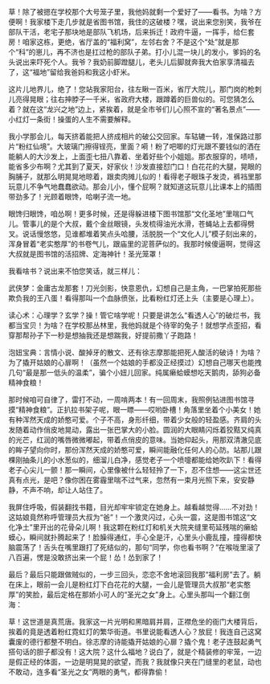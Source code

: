 草！除了被摁在学校那个大号笼子里，我他妈就剩一个爱好了——看书。为啥？方便啊！我家楼下走几步就是省图书馆，我住的这破楼？嘿，说出来您别笑，我爷在部队干活，老宅子那块地是部队飞机场，后来拆迁！政府牛逼，一挥手，给仨套房！咱家这栋，更绝，省厅盖的“福利窝”，左邻右舍？不是这个“处”就是那个“科”的崽儿，再不济也是扛过枪的部队子弟。打小儿混一块儿的发小，爹妈的名头说出来吓死个人。我爷？我奶前脚蹬腿儿，老头儿后脚就奔我大伯家享清福去了，这“福地”留给我爸妈和我这小虾米。

这片儿地界儿，绝了！您站我家阳台，往左瞅一百米，省厅大院儿，那门岗的枪刺儿亮得晃眼；往右抻脖子一千米，省政府大楼，跟蹲着的巨兽似的。可您猜怎么着？就在这“龙兴之地”边上，紧挨着，就是全市爷们儿心照不宣的“著名景点”——小红灯一条街！操蛋的人生不需要解释。

我小学那会儿，每天挤着能把人挤成相片的破公交回家。车轱辘一转，准保路过那片“粉红仙境”。大玻璃门擦得锃亮，里面？嗬！粉了吧唧的灯光跟不要钱似的洒在能躺人的大沙发上，上面歪七扭八靠着、坐着好些个小姐姐。那衣服穿的，啧啧，能省多少布啊？尤其到了夏天，好家伙！沙发直接怼门口！白花花的大腿，晃眼的胸脯子，就那么明晃晃地晾着，跟卖肉摊儿似的！看得老子眼珠子发烫，裤裆里那玩意儿不争气地蠢蠢欲动。那会儿小，懂个屁啊？就知道这玩意儿比课本上的插图带劲多了！光顾着眼馋，哈喇子流一地。

眼馋归眼馋，咱怂啊！更多时候，还是得躲进楼下图书馆那“文化圣地”里喘口气儿。管事儿的是个大叔，戴个金丝眼镜，头发梳得油光水滑，苍蝇站上去都得劈叉。说话慢悠悠，见谁都堆着笑点头哈腰，活脱脱一个“文化人儿”模子刻出来的，浑身冒着“老实憨厚”的书卷气儿，跟庙里的泥菩萨似的。我那时候傻逼啊，觉得这大叔就是图书馆的活招牌、定海神针！圣光笼罩！

我看啥书？说出来不怕您笑话，就三样儿：

武侠梦：金庸古龙那套！刀光剑影，快意恩仇，幻想自己是主角，一巴掌拍死那些欺负我的王八蛋！看得那叫一个血脉偾张，比看粉红灯还上头（主要是心理上）。

读心术：心理学？玄学？操！管它啥学呢！只要是讲怎么“看透人心”的破烂书，我都当宝贝！为啥？在学校那丛林里，我他妈就是个待宰的兔子！就想学点歪招，看穿那帮孙子下一秒是想抽我还是想踹我，好提前撒丫子跑路！

泡妞宝典：言情小说、酸掉牙的散文、还有徐志摩那能把死人酸活的破诗！为啥？为了撬开姑娘的心扉啊！（虽然一个姑娘的手都没正经摸过）幻想自己哪天也能拽几句“最是那一低头的温柔”，骗个小妞儿回家。纯属癞蛤蟆想吃天鹅肉，舔狗必备精神食粮！

那时候咱可自律了，雷打不动，一周啃两本！有一回周末，我照例钻进图书馆寻摸“精神食粮”。正扒拉书架子呢，眼一瞟——哎哟卧槽！角落里坐着个小美女！她有种浑然天成的娇憨可爱。个子不高，身形纤细，带着少女般的轻盈感。齐肩的头发随着动作俏皮地晃动，露出一张巴掌大的小脸。圆润的大眼睛闪烁着狡黠又纯真的光芒，红润的嘴唇微微嘟起，带着点俏皮的意味。当她仰起头，用那双清澈见底的眸子望向你时，那份浑然天成的娇憨可爱，瞬间能融化任何人的心防。站那儿跟棵刚抽条儿的小水葱似的，细溜儿白净，感觉老子一个喷嚏都能给她吹趴下！看得老子心尖儿一颤！那一瞬间，心里像被什么轻轻拎了一下，忍不住想——这尘世还真有点光，是吧？像你困在雾霾里喘不过气来，忽然有一束月光照下来，安安静静，不声不响，却让人站住了。

我屏住呼吸，假装翻找书籍，目光却牢牢锁定在她身上。越看越觉得……不对劲！这姑娘竟然称呼管理员大叔为“爸”！一个激灵闪过，心头一震，这是图书馆这“文化净土”里开出的花骨朵儿啊！我这颗在粉红灯和机关大院夹缝里苟延残喘的癞蛤蟆心，瞬间就扑腾起来了！脸臊得通红，手心全是汗，心里头小鹿乱撞，撞得都快脑震荡了！舌头在嘴里跟打了死结似的，那句“同学，你也看书啊？”在喉咙里滚了八百遍，愣是没敢挤出来一个屁！怂！怂到家了！

最后？最后只能跟做贼似的，一步三回头，恋恋不舍地滚回我那“福利房”去了。躺在床上，眼前一会儿是粉红灯下白花花的大腿，一会儿是管理员大叔那“老实憨厚”的笑脸，最后定格在那娇小可人的“圣光之女”身上。心里头那叫一个翻江倒海：

草！这世道是真荒唐。我家这一片光明和黑暗肩并肩，正襟危坐的衙门大楼背后，挨着的竟是透着粉红霓虹灯的繁华街道。书里说能看透人心？放屁！我连自己这窝囊废的德行都整不明白。徐志摩的诗能撬开姑娘的心扉？撬个鬼！老子连鼓起勇气搭句话的胆子都没有！这大院？这什么福地？说白了，就是个精装修的牢笼，一边是假正经的体面，一边是明晃晃的欲望，而我？我就像只夹在门缝里的老鼠，动也不敢动，连多看“圣光之女”两眼的勇气，都得靠偷！
